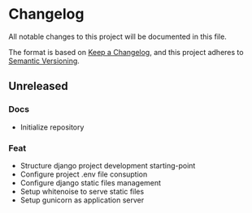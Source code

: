 # Changelog
All notable changes to this project will be documented in this file.

The format is based on [Keep a Changelog](https://keepachangelog.com/en/1.0.0/),
and this project adheres to [Semantic Versioning](https://semver.org/spec/v2.0.0.html).

## Unreleased
### Docs
- Initialize repository

### Feat
- Structure django project development starting-point
- Configure project .env file consuption
- Configure django static files management
- Setup whitenoise to serve static files
- Setup gunicorn as application server
